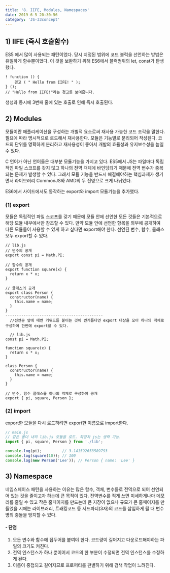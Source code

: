 ```yaml
---
title: '8. IIFE, Modules, Namespaces'
date: 2019-6-5 20:30:56
category: 'JS-33concept'
---
```

## 1) IIFE (즉시 호출함수)
 ES5 에서 많이 사용되는 패턴이었다. 당시 지정된 범위에 코드 블럭을 선언하는 방법은 유일하게 함수뿐이었다. 이 것을 보완하기 위해 ES6에서 블럭범위의 let, const가 탄생했다.
```JS
! function () {
    경고 ( " Hello from IIFE! " );
} ();
// "Hello from IIFE!"라는 경고를 보여줍니다.
```
생성과 동시에 3번째 줄에 있는 호출로 인해 즉시 호출된다. 

## 2) Modules
 모듈이란 애플리케이션을 구성하는 개별적 요소로써 재사용 가능한 코드 조각을 말한다. 필요에 따라 명시적으로 로드해서 재사용한다. 모듈은 기능별로 분리되어 작성된다. 코드의 단위를 명확하게 분리하고 재사용성이 좋아서 개발의 효율성과 유지보수성을 높일 수 있다.

 C 언어가 아닌 언어들은 대부분 모듈기능을 가지고 있다. ES5에서 JS는 파일마다 독립적인 파일 스코프를 갖지 않고 하나의 전역 객체에 바인딩되기 때문에 전역 변수가 중복되는 문제가 발생할 수 있다. 그래서 모듈 기능을 반드시 해결해야하는 핵심과제가 생기면서 라이브러리  CommonJS와 AMD의 두 진영으로 크게 나뉘었다. 

ES6에서 사이드에서도 동작하는 export와 import 모듈기능을 추가했다. 

### (1) export
 모듈은 독립적인 파일 스코프를 갖기 때문에 모듈 안에 선언한 모든 것들은 기본적으로 해당 모듈 내부에서만 참조할 수 있다. 만약 모듈 안에 선언한 항목을 외부에 공개하여 다른 모듈들이 사용할 수 있게 하고 싶다면 export해야 한다. 선언된 변수, 함수, 클래스 모두 export할 수 있다.
```JS
// lib.js
// 변수의 공개
export const pi = Math.PI;

// 함수의 공개
export function square(x) {
  return x * x;
}

// 클래스의 공개
export class Person {
  constructor(name) {
    this.name = name;
  }
}
-------------------------------------------
  //선언문 앞에 매번 키워드를 붙이는 것이 번거롭다면 export 대상을 모아 하나의 객체로 구성하여 한번에 export할 수 있다.
  
  // lib.js
const pi = Math.PI;

function square(x) {
  return x * x;
}

class Person {
  constructor(name) {
    this.name = name;
  }
}

// 변수, 함수 클래스를 하나의 객체로 구성하여 공개
export { pi, square, Person };
```

### (2) import
export한 모듈을 다시 로드하려면 export한 이름으로 import한다.
```js
// main.js
// 같은 폴더 내의 lib.js 모듈을 로드. 확장자 js는 생략 가능.
import { pi, square, Person } from './lib';

console.log(pi);         // 3.141592653589793
console.log(square(10)); // 100
console.log(new Person('Lee')); // Person { name: 'Lee' }
```

## 3) Namespace
 네임스페이스 패턴을 사용하는 이유는 많은 함수, 객체, 변수들로 전역으로 되어 선언되어 있는 것을 줄이고자 하는데 큰 목적이 있다. 
 전역변수를 적게 쓰면 미세하게나마 메모리를 줄일 수 있고 작은 홈페이지를 만드는데 큰 지장이 없으나 규모가 큰 홈페이지를 만들었을 시에는 라이브러리, 트래킹코드 등 서드파티(3자)의 코드를 삽입하게 될 때 변수명의 충돌을 방지할 수 있다.

#### - 단점
1) 모든 변수와 함수에 접두어를 붙여야 한다. 코드량이 길어지고 다운로드해야하는 파일의 크기도 커진다. 
2) 전역 인스턴스가 하나 뿐이어서 코드의 한 부분이 수정되면 전역 인스턴스를 수정하게 된다. 
3) 이름이 중첩되고 길어지므로 프로퍼티를 판별하기 위해 검색 작업이 느려진다.
